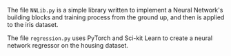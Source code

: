 The file `NNLib.py` is a simple library written to implement a Neural Network's building blocks and training process from the ground up, and then is applied to the iris dataset.

The file `regression.py` uses PyTorch and Sci-kit Learn to create a neural network regressor on the housing dataset.
